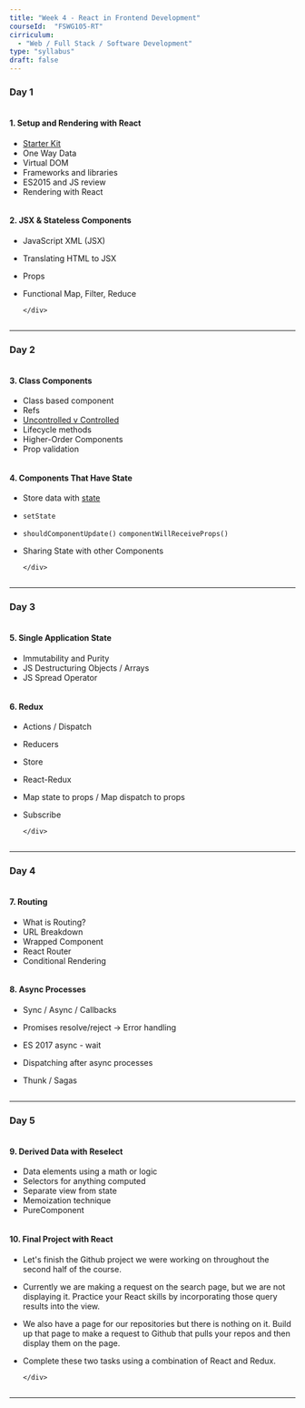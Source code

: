 ```yaml
---
title: "Week 4 - React in Frontend Development"
courseId:  "FSWG105-RT"
cirriculum:
  - "Web / Full Stack / Software Development"
type: "syllabus"
draft: false
---
```


### Day 1

<div class="row">
<div class="column">

#### 1. Setup and Rendering with React

* [Starter Kit](https://repo.exeterlms.com/documents/React/L1/react-setup.zip)
* One Way Data
* Virtual DOM
* Frameworks and libraries
* ES2015 and JS review
* Rendering with React

</div>
<div class="column">

#### 2. JSX & Stateless Components

* JavaScript XML (JSX)
* Translating HTML to JSX
* Props
* Functional Map, Filter, Reduce

      </div>

  </div>

---

### Day 2

<div class="row">
<div class="column">

#### 3. Class Components

* Class based component
* Refs
* [Uncontrolled v Controlled](https://reactjs.org/docs/uncontrolled-components.html)
* Lifecycle methods
* Higher-Order Components
* Prop validation

</div>
<div class="column">

#### 4. Components That Have State

* Store data with [state](https://reactjs.org/docs/state-and-lifecycle.html)
* `setState`
* `shouldComponentUpdate()` `componentWillReceiveProps()`
* Sharing State with other Components

      </div>

  </div>

---

### Day 3

<div class="row">
<div class="column">

#### 5. Single Application State

* Immutability and Purity
* JS Destructuring Objects / Arrays
* JS Spread Operator

</div>
<div class="column">

#### 6. Redux

* Actions / Dispatch
* Reducers
* Store
* React-Redux
* Map state to props / Map dispatch to props
* Subscribe

      </div>

  </div>

---

### Day 4

<div class="row">
<div class="column">

#### 7. Routing

* What is Routing?
* URL Breakdown
* Wrapped Component
* React Router
* Conditional Rendering

</div>
<div class="column">

#### 8. Async Processes

* Sync / Async / Callbacks
* Promises resolve/reject -> Error handling
* ES 2017 async - wait
* Dispatching after async processes
* Thunk / Sagas

  </div>

  </div>

---

### Day 5

<div class="row">
<div class="column">

#### 9. Derived Data with Reselect

* Data elements using a math or logic
* Selectors for anything computed
* Separate view from state
* Memoization technique
* PureComponent

</div>
<div class="column">

#### 10. Final Project with React

* Let's finish the Github project we were working on throughout the second half of the course.

* Currently we are making a request on the search page, but we are not displaying it. Practice your React skills by incorporating those query results into the view.

* We also have a page for our repositories but there is nothing on it. Build up that page to make a request to Github that pulls your repos and then display them on the page.

* Complete these two tasks using a combination of React and Redux.

      </div>

  </div>

---

